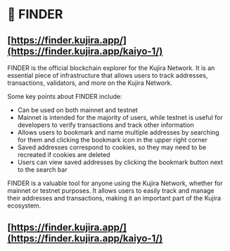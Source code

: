 # 🔎 FINDER

## [https://finder.kujira.app/](https://finder.kujira.app/kaiyo-1/)

FINDER is the official blockchain explorer for the Kujira Network. It is an essential piece of infrastructure that allows users to track addresses, transactions, validators, and more on the Kujira Network.

Some key points about FINDER include:

* Can be used on both mainnet and testnet
* Mainnet is intended for the majority of users, while testnet is useful for developers to verify transactions and track other information
* Allows users to bookmark and name multiple addresses by searching for them and clicking the bookmark icon in the upper right corner
* Saved addresses correspond to cookies, so they may need to be recreated if cookies are deleted
* Users can view saved addresses by clicking the bookmark button next to the search bar

FINDER is a valuable tool for anyone using the Kujira Network, whether for mainnet or testnet purposes. It allows users to easily track and manage their addresses and transactions, making it an important part of the Kujira ecosystem.

## [https://finder.kujira.app/](https://finder.kujira.app/kaiyo-1/)
